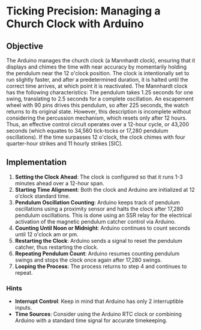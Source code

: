 # Ticking Precision: Managing a Church Clock with Arduino

## Objective

The Arduino manages the church clock (a Mannhardt clock), ensuring that it displays and chimes the time with near accuracy by momentarily holding the pendulum near the 12 o'clock position. The clock is intentionally set to run slightly faster, and after a predetermined duration, it is halted until the correct time arrives, at which point it is reactivated.
The Mannhardt clock has the following characteristics: The pendulum takes 1.25 seconds for one swing, translating to 2.5 seconds for a complete oscillation. An escapement wheel with 90 pins drives this pendulum, so after 225 seconds, the watch returns to its original state. However, this description is incomplete without considering the percussion mechanism, which resets only after 12 hours. Thus, an effective control circuit operates over a 12-hour cycle, or 43,200 seconds (which equates to 34,560 tick-tocks or 17,280 pendulum oscillations).
If the time surpasses 12 o'clock, the clock chimes with four quarter-hour strikes and 11 hourly strikes [SIC].

## Implementation

1. **Setting the Clock Ahead**: The clock is configured so that it runs 1-3 minutes ahead over a 12-hour span.
2. **Starting Time Alignment**: Both the clock and Arduino are initialized at 12 o'clock standard time.
3. **Pendulum Oscillation Counting**: Arduino keeps track of pendulum oscillations using a proximity sensor and halts the clock after 17,280 pendulum oscillations. This is done using an SSR relay for the electrical activation of the magnetic pendulum catcher control via Arduino.
4. **Counting Until Noon or Midnight**: Arduino continues to count seconds until 12 o'clock am or pm.
5. **Restarting the Clock**: Arduino sends a signal to reset the pendulum catcher, thus restarting the clock.
6. **Repeating Pendulum Count**: Arduino resumes counting pendulum swings and stops the clock once again after 17,280 swings.
7. **Looping the Process**: The process returns to step 4 and continues to repeat.

### Hints

- **Interrupt Control**: Keep in mind that Arduino has only 2 interruptible inputs.
- **Time Sources**: Consider using the Arduino RTC clock or combining Arduino with a standard time signal for accurate timekeeping.
  
